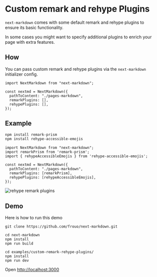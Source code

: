 # Custom remark and rehype Plugins

`next-markdown` comes with some default remark and rehype plugins to ensure its basic functionality.

In some cases you might want to specify additional plugins to enrich your page with extra features.

## How

You can pass custom remark and rehype plugins via the `next-markdown` initializer config.

```nodejs
import NextMarkdown from "next-markdown";

const nextmd = NextMarkdown({
  pathToContent: "./pages-markdown",
  remarkPlugins: [],
  rehypePlugins: [],
});
```

## Example

```bash
npm install remark-prism
npm install rehype-accessible-emojis
```

```nodejs
import NextMarkdown from "next-markdown";
import remarkPrism from 'remark-prism';
import { rehypeAccessibleEmojis } from 'rehype-accessible-emojis';

const nextmd = NextMarkdown({
  pathToContent: "./pages-markdown",
  remarkPlugins: [remarkPrism],
  rehypePlugins: [rehypeAccessibleEmojis],
});
```

![rehype remark plugins](https://user-images.githubusercontent.com/2499356/162773438-327c9053-41cd-44fb-9c0d-2cff21ad6d4c.jpg)

## Demo

Here is how to run this demo

```
git clone https://github.com/frouo/next-markdown.git

cd next-markdown
npm install
npm run build

cd examples/custom-remark-rehype-plugins/
npm install
npm run dev
```

Open [http://localhost:3000](http://localhost:3000)
